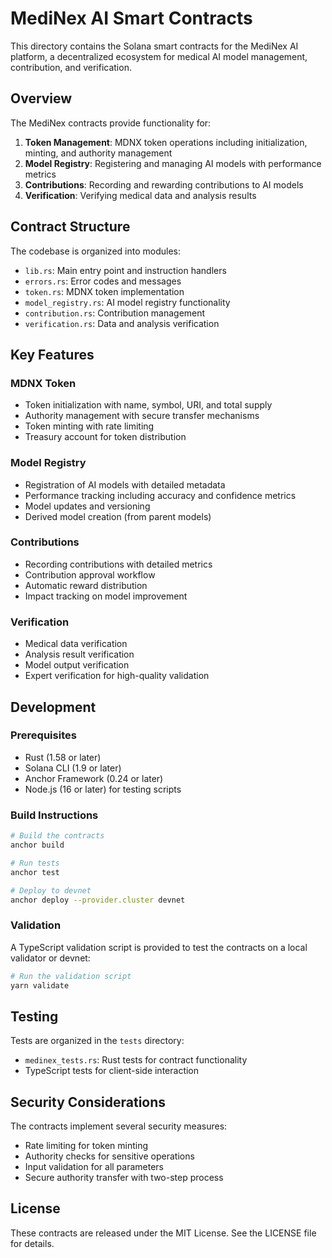 # MediNex AI Smart Contracts

This directory contains the Solana smart contracts for the MediNex AI platform, a decentralized ecosystem for medical AI model management, contribution, and verification.

## Overview

The MediNex contracts provide functionality for:

1. **Token Management**: MDNX token operations including initialization, minting, and authority management
2. **Model Registry**: Registering and managing AI models with performance metrics
3. **Contributions**: Recording and rewarding contributions to AI models
4. **Verification**: Verifying medical data and analysis results

## Contract Structure

The codebase is organized into modules:

- `lib.rs`: Main entry point and instruction handlers
- `errors.rs`: Error codes and messages
- `token.rs`: MDNX token implementation
- `model_registry.rs`: AI model registry functionality
- `contribution.rs`: Contribution management
- `verification.rs`: Data and analysis verification

## Key Features

### MDNX Token

- Token initialization with name, symbol, URI, and total supply
- Authority management with secure transfer mechanisms
- Token minting with rate limiting
- Treasury account for token distribution

### Model Registry

- Registration of AI models with detailed metadata
- Performance tracking including accuracy and confidence metrics
- Model updates and versioning
- Derived model creation (from parent models)

### Contributions

- Recording contributions with detailed metrics
- Contribution approval workflow
- Automatic reward distribution
- Impact tracking on model improvement

### Verification

- Medical data verification
- Analysis result verification
- Model output verification
- Expert verification for high-quality validation

## Development

### Prerequisites

- Rust (1.58 or later)
- Solana CLI (1.9 or later)
- Anchor Framework (0.24 or later)
- Node.js (16 or later) for testing scripts

### Build Instructions

```bash
# Build the contracts
anchor build

# Run tests
anchor test

# Deploy to devnet
anchor deploy --provider.cluster devnet
```

### Validation

A TypeScript validation script is provided to test the contracts on a local validator or devnet:

```bash
# Run the validation script
yarn validate
```

## Testing

Tests are organized in the `tests` directory:

- `medinex_tests.rs`: Rust tests for contract functionality
- TypeScript tests for client-side interaction

## Security Considerations

The contracts implement several security measures:

- Rate limiting for token minting
- Authority checks for sensitive operations
- Input validation for all parameters
- Secure authority transfer with two-step process

## License

These contracts are released under the MIT License. See the LICENSE file for details. 